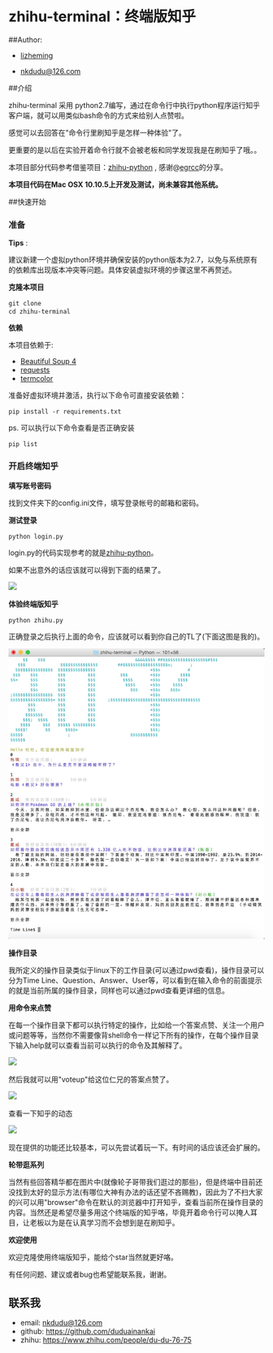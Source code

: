zhihu-terminal：终端版知乎
===============================

##Author:

* [lizheming](http://lizheming.top)

* <nkdudu@126.com>

##介绍

zhihu-terminal 采用 python2.7编写，通过在命令行中执行python程序运行知乎客户端，就可以用类似bash命令的方式来给别人点赞啦。

感觉可以去回答在"命令行里刷知乎是怎样一种体验"了。

更重要的是以后在实验开着命令行就不会被老板和同学发现我是在刷知乎了哦。。

本项目部分代码参考借鉴项目：[zhihu-python](<https://github.com/egrcc/zhihu-python>) , 感谢@[egrcc](https://github.com/egrcc)的分享。


**本项目代码在Mac OSX 10.10.5上开发及测试，尚未兼容其他系统。**

##快速开始

### 准备

**Tips** :

建议新建一个虚拟python环境并确保安装的python版本为2.7，以免与系统原有的依赖库出现版本冲突等问题。具体安装虚拟环境的步骤这里不再赘述。


**克隆本项目**

	git clone 
	cd zhihu-terminal


**依赖**

本项目依赖于:

* [Beautiful Soup 4](http://www.crummy.com/software/BeautifulSoup/)
* [requests](https://github.com/kennethreitz/requests)
* [termcolor](https://pypi.python.org/pypi/termcolor)

准备好虚拟环境并激活，执行以下命令可直接安装依赖：


	pip install -r requirements.txt
  
  
ps. 可以执行以下命令查看是否正确安装


	pip list

  
 
### 开启终端知乎


**填写账号密码**
 
找到文件夹下的config.ini文件，填写登录帐号的邮箱和密码。

**测试登录**

	python login.py
  
login.py的代码实现参考的就是[zhihu-python](https://github.com/egrcc/zhihu-python)。

如果不出意外的话应该就可以得到下面的结果了。

![](http://7xqncq.com1.z0.glb.clouddn.com/login.png)

**体验终端版知乎**


	python zhihu.py
  
正确登录之后执行上面的命令，应该就可以看到你自己的TL了(下面这图是我的)。

![](/img/TimeLine.png)

**操作目录**

我所定义的操作目录类似于linux下的工作目录(可以通过pwd查看)，操作目录可以分为Time Line、Question、Answer、User等，可以看到在输入命令的前面提示的就是当前所属的操作目录，同样也可以通过pwd查看更详细的信息。

**用命令来点赞**

在每一个操作目录下都可以执行特定的操作，比如给一个答案点赞、关注一个用户或问题等等，当然你不需要像背shell命令一样记下所有的操作，在每个操作目录下输入help就可以查看当前可以执行的命令及其解释了。

![](http://7xqncq.com1.z0.glb.clouddn.com/help.png)

然后我就可以用"voteup"给这位仁兄的答案点赞了。

![](http://7xqncq.com1.z0.glb.clouddn.com/zan.png)

查看一下知乎的动态 

![](http://7xqncq.com1.z0.glb.clouddn.com/zhihu.png)

现在提供的功能还比较基本，可以先尝试着玩一下。有时间的话应该还会扩展的。

**轮带逛系列**

当然有些回答精华都在图片中(就像轮子哥带我们逛过的那些)，但是终端中目前还没找到太好的显示方法(有哪位大神有办法的话还望不吝赐教)，因此为了不扫大家的兴可以用"browser"命令在默认的浏览器中打开知乎，查看当前所在操作目录的内容。当然还是希望尽量多用这个终端版的知乎咯，毕竟开着命令行可以掩人耳目，让老板以为是在认真学习而不会想到是在刷知乎。

**欢迎使用**

欢迎克隆使用终端版知乎，能给个star当然就更好咯。

有任何问题、建议或者bug也希望能联系我，谢谢。

联系我
----------

- email: nkdudu@126.com
- github: https://github.com/duduainankai
- zhihu: https://www.zhihu.com/people/du-du-76-75